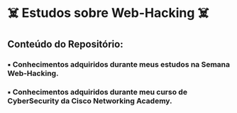 # ☠️ Estudos sobre Web-Hacking ☠️

## Conteúdo do Repositório:

### ▪️ Conhecimentos adquiridos durante meus estudos na Semana Web-Hacking.

### ▪️ Conhecimentos adquiridos durante meu curso de CyberSecurity da Cisco Networking Academy.
